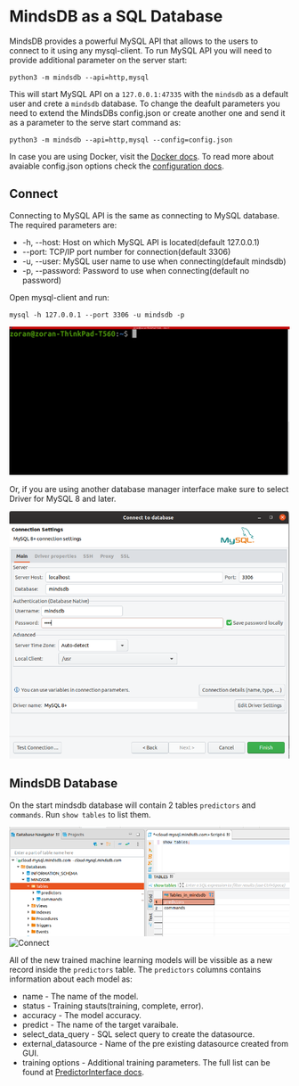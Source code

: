 # MindsDB as a SQL Database

MindsDB provides a powerful MySQL API that allows to the users to connect to it using any mysql-client. To run MySQL API you will need to provide additional parameter on the server start:

```
python3 -m mindsdb --api=http,mysql
```

This will start MySQL API on a `127.0.0.1:47335` with the `mindsdb` as a default user and crete a `mindsdb` database. To change the deafult parameters you need to extend the MindsDBs config.json or create another one and send it as a parameter to the serve start command as:

```
python3 -m mindsdb --api=http,mysql --config=config.json
```

In case you are using Docker, visit the [Docker docs](/deployment/docker/#extend-configjson).
To read more about avaiable config.json options check the [configuration docs](/datasources/configuration/#extending-default-configuration).

## Connect

Connecting to MySQL API is the same as connecting to MySQL database. The required parameters are:

* -h, --host: Host on which MySQL API is located(default 127.0.0.1)	
* --port: TCP/IP port number for connection(default 3306)	
* -u, --user: MySQL user name to use when connecting(default mindsdb)	
* -p, --password: Password to use when connecting(default no password)	

Open mysql-client and run:

```
mysql -h 127.0.0.1 --port 3306 -u mindsdb -p 
```

![Connect](/assets/sql/mysql-client.gif)


Or, if you are using another database manager interface make sure to select Driver for MySQL 8 and later.

![Connect](/assets/sql/connectdb.png)

## MindsDB Database

On the start mindsdb database will contain 2 tables `predictors` and `commands`. Run `show tables` to list them.

![Connect](/assets/sql/show.png)
![Connect](/assets/sql/showt.png)

All of the new trained machine learning models will be vissible as a new record inside the `predictors` table. The `predictors` columns contains information about each model as:

* name - The name of the model.
* status - Training stauts(training, complete, error).
* accuracy - The model accuracy.
* predict - The name of the target varaibale.
* select_data_query - SQL select query to create the datasource.
* external_datasource - Name of the pre existing datasource created from GUI.
* training options - Additional training parameters. The full list can be found at [PredictorInterface docs](/PredictorInterface/#learn).